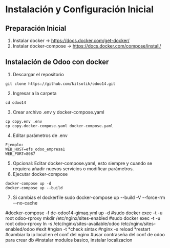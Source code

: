 

# Instalación y Configuración Inicial

## Preparación Inicial
1. Instalar docker -> https://docs.docker.com/get-docker/
2. Instalar docker-compose -> https://docs.docker.com/compose/install/

## Instalación de Odoo con docker
1. Descargar el repositorio
~~~
git clone https://github.com/kitsotik/odoo14.git
~~~
2. Ingresar a la carpeta 
~~~
cd odoo14
~~~
3. Crear archivo .env y docker-compose.yaml
~~~
cp copy.env .env
cp copy.docker-compose.yaml docker-compose.yaml
~~~
4. Editar parámetros de .env
~~~
Ejemplo:
WEB_HOST=efs_odoo_empresa1 
WEB_PORT=8087
~~~
5. Opcional: Editar docker-compose.yaml, esto siempre y cuando se requiera añadir nuevos servicios o modificar parámetros.
6. Ejecutar docker-compose
~~~
docker-compose up -d
docker-compose up --build
~~~
7. Si cambias el dockerfile
sudo docker-compose up --build -V --force-rm --no-cache 


#docker-compose -f dc-odoo14-gimaq.yml up -d
#sudo docker exec -t -u root odoo-rproxy mkdir /etc/nginx/sites-enabled
#sudo docker exec -t -u root odoo-rproxy ln -s /etc/nginx/sites-available/odoo /etc/nginx/sites-enabled/odoo 
#exit
#ngixn -t *check sintax
#nginx -s reload *restart
#cambiar la ip local en el conf del nginx
#usar contraseña del conf de odoo para crear db
#instalar modulos basico, instalar localizacion




